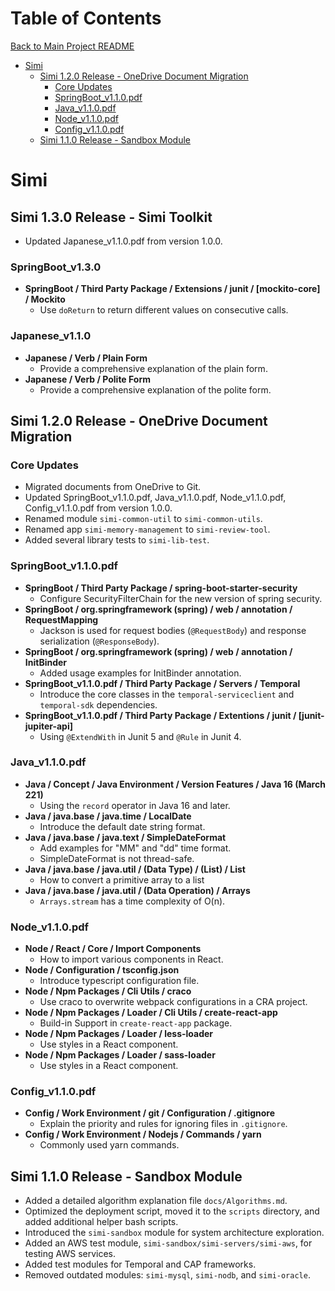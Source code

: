 # Table of Contents
[Back to Main Project README](../README.md)
- [Simi](#simi)
  - [Simi 1.2.0 Release - OneDrive Document Migration](#simi-120-release---onedrive-document-migration)
    - [Core Updates](#core-updates)
    - [SpringBoot\_v1.1.0.pdf](#springboot_v110pdf)
    - [Java\_v1.1.0.pdf](#java_v110pdf)
    - [Node\_v1.1.0.pdf](#node_v110pdf)
    - [Config\_v1.1.0.pdf](#config_v110pdf)
  - [Simi 1.1.0 Release - Sandbox Module](#simi-110-release---sandbox-module)
# Simi
## Simi 1.3.0 Release - Simi Toolkit
* Updated Japanese_v1.1.0.pdf from version 1.0.0.
### SpringBoot_v1.3.0
* **SpringBoot / Third Party Package / Extensions / junit / \[mockito-core\] / Mockito**
  * Use `doReturn` to return different values on consecutive calls.  
### Japanese_v1.1.0
* **Japanese / Verb / Plain Form**
  * Provide a comprehensive explanation of the plain form.
* **Japanese / Verb / Polite Form**
  * Provide a comprehensive explanation of the polite form.

## Simi 1.2.0 Release - OneDrive Document Migration
### Core Updates
* Migrated documents from OneDrive to Git.
* Updated SpringBoot_v1.1.0.pdf, Java_v1.1.0.pdf, Node_v1.1.0.pdf, Config_v1.1.0.pdf from version 1.0.0.
* Renamed module `simi-common-util` to `simi-common-utils`.
* Renamed app `simi-memory-management` to `simi-review-tool`.
* Added several library tests to `simi-lib-test`.

### SpringBoot_v1.1.0.pdf
* **SpringBoot / Third Party Package / spring-boot-starter-security**
  * Configure SecurityFilterChain for the new version of spring security. 
* **SpringBoot / org.springframework (spring) / web / annotation / RequestMapping**
  * Jackson is used for request bodies (`@RequestBody`) and response serialization (`@ResponseBody`).
* **SpringBoot / org.springframework (spring) / web / annotation / InitBinder**
  * Added usage examples for InitBinder annotation. 
* **SpringBoot_v1.1.0.pdf / Third Party Package / Servers / Temporal**
  * Introduce the core classes in the `temporal-serviceclient` and `temporal-sdk` dependencies.
* **SpringBoot_v1.1.0.pdf / Third Party Package / Extentions / junit / \[junit-jupiter-api\]**
  * Using `@ExtendWith` in Junit 5 and `@Rule` in Junit 4.

### Java_v1.1.0.pdf
* **Java / Concept / Java Environment / Version Features / Java 16 (March 221)**
  * Using the `record` operator in Java 16 and later.
* **Java / java.base / java.time / LocalDate**
  * Introduce the default date string format.
* **Java / java.base / java.text / SimpleDateFormat**
  * Add examples for "MM" and "dd" time format.
  * SimpleDateFormat is not thread-safe. 
* **Java / java.base / java.util / (Data Type) / (List) / List**
  * How to convert a primitive array to a list  
* **Java / java.base / java.util / (Data Operation) / Arrays**
  * `Arrays.stream` has a time complexity of O(n). 

### Node_v1.1.0.pdf
* **Node / React / Core / Import Components**
  * How to import various components in React.
* **Node / Configuration / tsconfig.json**
  * Introduce typescript configuration file. 
* **Node / Npm Packages / Cli Utils / craco**
  * Use craco to overwrite webpack configurations in a CRA project. 
* **Node / Npm Packages / Loader / Cli Utils / create-react-app**
  * Build-in Support in `create-react-app` package. 
* **Node / Npm Packages / Loader / less-loader**
  * Use styles in a React component.
* **Node / Npm Packages / Loader / sass-loader**
  * Use styles in a React component.

### Config_v1.1.0.pdf
* **Config / Work Environment / git / Configuration / .gitignore**
  * Explain the priority and rules for ignoring files in  `.gitignore`. 
* **Config / Work Environment / Nodejs / Commands / yarn**
  * Commonly used yarn commands.

## Simi 1.1.0 Release - Sandbox Module
- Added a detailed algorithm explanation file `docs/Algorithms.md`.
- Optimized the deployment script, moved it to the `scripts` directory, and added additional helper bash scripts.
- Introduced the `simi-sandbox` module for system architecture exploration.
- Added an AWS test module, `simi-sandbox/simi-servers/simi-aws`, for testing AWS services.
- Added test modules for Temporal and CAP frameworks.
- Removed outdated modules: `simi-mysql`, `simi-nodb`, and `simi-oracle`.  